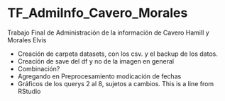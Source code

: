# TF_AdmiInfo_Cavero_Morales
Trabajo Final de Administración de la información de Cavero Hamill y Morales Elvis
  * Creación de carpeta datasets, con los csv. y el backup de los datos.
  * Creación de save del df y no de la imagen en general
  * Combinación?
  * Agregando en Preprocesamiento modicación de fechas
  * Gráficos de los querys 2 al 8, sujetos a cambios.
This is a line from RStudio

